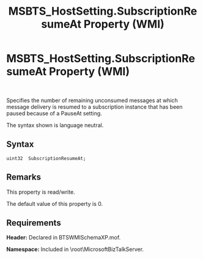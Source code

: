 ﻿---
title: MSBTS_HostSetting.SubscriptionResumeAt Property (WMI)
TOCTitle: MSBTS_HostSetting.SubscriptionResumeAt Property (WMI)
ms:assetid: ca4c24c3-4a9c-436b-96a2-2cfb5f4e311a
ms:mtpsurl: https://msdn.microsoft.com/en-us/library/Gg678637(v=BTS.80)
ms:contentKeyID: 51531178
ms.date: 08/30/2017
mtps_version: v=BTS.80
---

# MSBTS\_HostSetting.SubscriptionResumeAt Property (WMI)

 

Specifies the number of remaining unconsumed messages at which message delivery is resumed to a subscription instance that has been paused because of a PauseAt setting.

The syntax shown is language neutral.

## Syntax

``` 
uint32  SubscriptionResumeAt;  
```

## Remarks

This property is read/write.

The default value of this property is 0.

## Requirements

**Header:** Declared in BTSWMISchemaXP.mof.

**Namespace:** Included in \\root\\MicrosoftBizTalkServer.

